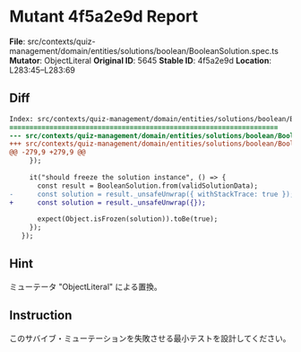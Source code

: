 # Mutant 4f5a2e9d Report

**File**: src/contexts/quiz-management/domain/entities/solutions/boolean/BooleanSolution.spec.ts
**Mutator**: ObjectLiteral
**Original ID**: 5645
**Stable ID**: 4f5a2e9d
**Location**: L283:45–L283:69

## Diff

```diff
Index: src/contexts/quiz-management/domain/entities/solutions/boolean/BooleanSolution.spec.ts
===================================================================
--- src/contexts/quiz-management/domain/entities/solutions/boolean/BooleanSolution.spec.ts	original
+++ src/contexts/quiz-management/domain/entities/solutions/boolean/BooleanSolution.spec.ts	mutated #5645
@@ -279,9 +279,9 @@
     });
 
     it("should freeze the solution instance", () => {
       const result = BooleanSolution.from(validSolutionData);
-      const solution = result._unsafeUnwrap({ withStackTrace: true });
+      const solution = result._unsafeUnwrap({});
 
       expect(Object.isFrozen(solution)).toBe(true);
     });
   });
```

## Hint

ミューテータ "ObjectLiteral" による置換。

## Instruction

このサバイブ・ミューテーションを失敗させる最小テストを設計してください。
